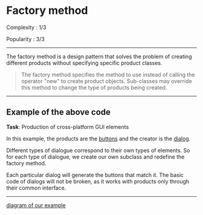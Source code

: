 # Factory method

Complexity : 1/3

Popularity : 3/3
***
The factory method is a design pattern that solves the problem of creating different products without specifying specific product classes.

> The factory method specifies the method to use instead of calling the operator "new" to create product objects. Sub-classes may override this method to change the type of products being created.
***
## Example of the above code
**Task**: Production of cross-platform GUI elements

In this example, the products are the [buttons](https://github.com/kogutenko-alex/patterns/tree/master/src/creationPatterns/factoryMethod/button) and the creator is the [dialog](https://github.com/kogutenko-alex/patterns/tree/master/src/creationPatterns/factoryMethod/factory).

Different types of dialogue correspond to their own types of elements. So for each type of dialogue, we create our own subclass and redefine the factory method.

Each particular dialog will generate the buttons that match it. The basic code of dialogs will not be broken, as it works with products only through their common interface.
***
[diagram of our example](patterns/tree/master/img/factory_method.png)
